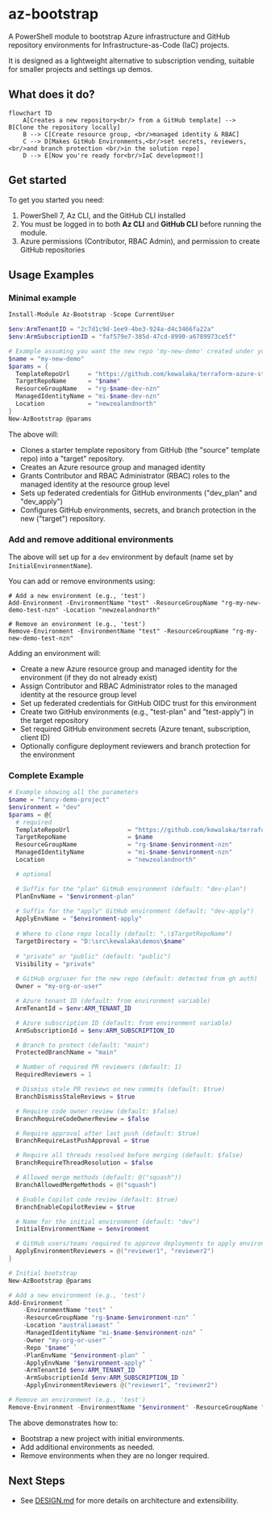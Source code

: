 # az-bootstrap

A PowerShell module to bootstrap Azure infrastructure and GitHub repository environments for Infrastructure-as-Code (IaC) projects.

It is designed as a lightweight alternative to subscription vending, suitable for smaller projects and settings up demos.

## What does it do?

```mermaid
flowchart TD
    A[Creates a new repository<br/> from a GitHub template] --> B[Clone the repository locally]
    B --> C[Create resource group, <br/>managed identity & RBAC]
    C --> D[Makes GitHub Environments,<br/>set secrets, reviewers,<br/>and branch protection <br/>in the solution repo]
    D --> E[Now you're ready for<br/>IaC development!]
```

## Get started

To get you started you need:

1. PowerShell 7, Az CLI, and the GitHub CLI installed
1. You must be logged in to both **Az CLI** and **GitHub CLI** before running the module.
1. Azure permissions (Contributor, RBAC Admin), and permission to create GitHub repositories

## Usage Examples

### Minimal example

```powershell
Install-Module Az-Bootstrap -Scope CurrentUser

$env:ArmTenantID = "2c7d1c9d-1ee9-4be3-924a-d4c3466fa22a"
$env:ArmSubscriptionID = "faf579e7-385d-47cd-8990-a6789973ce5f"

# Example assuming you want the new repo 'my-new-demo' created under your user account
$name = "my-new-demo"
$params = {
  TemplateRepoUrl     = "https://github.com/kewalaka/terraform-azure-starter-template"
  TargetRepoName      = "$name"
  ResourceGroupName   = "rg-$name-dev-nzn"
  ManagedIdentityName = "mi-$name-dev-nzn" 
  Location            = "newzealandnorth"
}
New-AzBootstrap @params
```

The above will:

- Clones a starter template repository from GitHub (the "source" template repo) into a "target" repository.
- Creates an Azure resource group and managed identity
- Grants Contributor and RBAC Administrator (RBAC) roles to the managed identity at the resource group level
- Sets up federated credentials for GitHub environments ("dev_plan" and "dev_apply")
- Configures GitHub environments, secrets, and branch protection in the new ("target") repository.

### Add and remove additional environments

The above will set up for a `dev` environment by default (name set by `InitialEnvironmentName`).

You can add or remove environments using:

```pwsh
# Add a new environment (e.g., 'test')
Add-Environment -EnvironmentName "test" -ResourceGroupName "rg-my-new-demo-test-nzn" -Location "newzealandnorth"

# Remove an environment (e.g., 'test')
Remove-Environment -EnvironmentName "test" -ResourceGroupName "rg-my-new-demo-test-nzn"
```

Adding an environment will:

- Create a new Azure resource group and managed identity for the environment (if they do not already exist)
- Assign Contributor and RBAC Administrator roles to the managed identity at the resource group level
- Set up federated credentials for GitHub OIDC trust for this environment
- Create two GitHub environments (e.g., "test-plan" and "test-apply") in the target repository
- Set required GitHub environment secrets (Azure tenant, subscription, client ID)
- Optionally configure deployment reviewers and branch protection for the environment

### Complete Example

```powershell
# Example showing all the parameters
$name = "fancy-demo-project"
$environment = "dev"
$params = @{
  # required
  TemplateRepoUrl                = "https://github.com/kewalaka/terraform-azure-starter-template"
  TargetRepoName                 = $name
  ResourceGroupName              = "rg-$name-$environment-nzn"
  ManagedIdentityName            = "mi-$name-$environment-nzn"
  Location                       = "newzealandnorth"

  # optional

  # Suffix for the "plan" GitHub environment (default: "dev-plan")
  PlanEnvName = "$environment-plan"
  
  # Suffix for the "apply" GitHub environment (default: "dev-apply")
  ApplyEnvName = "$environment-apply"
  
  # Where to clone repo locally (default: ".\$TargetRepoName")
  TargetDirectory = "D:\src\kewalaka\demos\$name" 
  
  # "private" or "public" (default: "public")
  Visibility = "private"             
  
  # GitHub org/user for the new repo (default: detected from gh auth)
  Owner = "my-org-or-user"      

  # Azure tenant ID (default: from environment variable)
  ArmTenantId = $env:ARM_TENANT_ID    

  # Azure subscription ID (default: from environment variable)
  ArmSubscriptionId = $env:ARM_SUBSCRIPTION_ID 

  # Branch to protect (default: "main")
  ProtectedBranchName = "main"                

  # Number of required PR reviewers (default: 1)
  RequiredReviewers = 1                     

  # Dismiss stale PR reviews on new commits (default: $true)
  BranchDismissStaleReviews = $true                 

  # Require code owner review (default: $false)
  BranchRequireCodeOwnerReview = $false                

  # Require approval after last push (default: $true)
  BranchRequireLastPushApproval = $true                 

  # Require all threads resolved before merging (default: $false)
  BranchRequireThreadResolution = $false                

  # Allowed merge methods (default: @("squash"))
  BranchAllowedMergeMethods = @("squash")           

  # Enable Copilot code review (default: $true)
  BranchEnableCopilotReview = $true                 

  # Name for the initial environment (default: "dev")
  InitialEnvironmentName = $environment          

  # GitHub users/teams required to approve deployments to apply environment
  ApplyEnvironmentReviewers = @("reviewer1", "reviewer2") 
}

# Initial bootstrap
New-AzBootstrap @params

# Add a new environment (e.g., 'test')
Add-Environment `
    -EnvironmentName "test" `
    -ResourceGroupName "rg-$name-$environment-nzn" `
    -Location "australiaeast" `
    -ManagedIdentityName "mi-$name-$environment-nzn" `
    -Owner "my-org-or-user" `
    -Repo "$name" `
    -PlanEnvName "$environment-plan" `
    -ApplyEnvName "$environment-apply" `
    -ArmTenantId $env:ARM_TENANT_ID `
    -ArmSubscriptionId $env:ARM_SUBSCRIPTION_ID `
    -ApplyEnvironmentReviewers @("reviewer1", "reviewer2")

# Remove an environment (e.g., 'test')
Remove-Environment -EnvironmentName "$environment" -ResourceGroupName "rg-$name-$environment-nzn"
```

The above demonstrates how to:

- Bootstrap a new project with initial environments.
- Add additional environments as needed.
- Remove environments when they are no longer required.

## Next Steps

- See [DESIGN.md](./DESIGN.md) for more details on architecture and extensibility.
